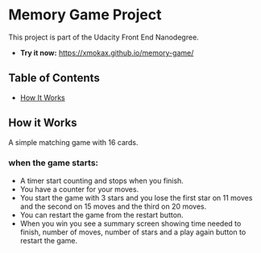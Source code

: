 # Memory Game Project

This project is part of the Udacity Front End Nanodegree.
* **Try it now:** https://xmokax.github.io/memory-game/
## Table of Contents

* [How It Works](#how-it-works)

## How it Works
A simple matching game with 16 cards.

### when the game starts:
* A timer start counting and stops when you finish.
* You have a counter for your moves.
* You start the game with 3 stars and you lose the first star on 11 moves and the second on 15 moves and the third on 20 moves.
* You can restart the game from the restart button.
* When you win you see a summary screen showing time needed to finish, number of moves, number of stars and a play again button to restart the game.